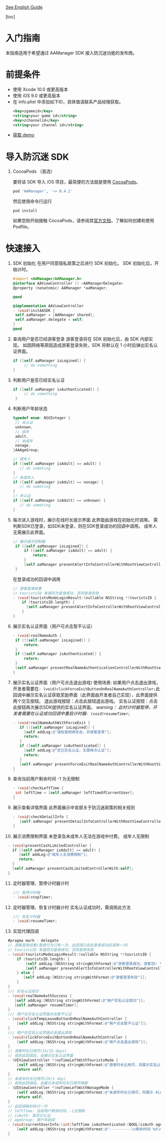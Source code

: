 
[See English Guide](https://github.com/yumimobi/AASDKDemo-iOS/blob/main/Anti-Addiction-iOS.md)

[toc]

# 入门指南
本指南适用于希望通过 AAManager SDK 接入防沉迷功能的发布商。
# 前提条件
- 使用 Xcode 10.0 或更高版本
- 使用 iOS 9.0 或更高版本
- 在 info.plist 中添加如下ID，具体值请联系产品经理获取。
  ```xml
  <key>zgameid</key>
  <string>your game id</string>
  <key>zchannelid</key>
  <string>your channel id</string>
  ```
- [获取 demo](https://github.com/yumimobi/AASDKDemo-iOS) 
# 导入防沉迷 SDK
1. CocoaPods （首选）
   
   要将该 SDK 导入 iOS 项目，最简便的方法就是使用 [CocoaPods](https://guides.cocoapods.org/using/getting-started)。
   
   ```ruby
   pod 'AAManager', '~> 0.4.1'
   ```
   然后使用命令行运行
   ```shell
   pod install
   ```
   如果您刚开始接触 CocoaPods，请参阅其[官方文档](https://guides.cocoapods.org/using/using-cocoapods)，了解如何创建和使用 Podfile。
# 快速接入
1. SDK 初始化
   在用户同意隐私政策之后进行 SDK 初始化。 
   SDK 初始化后，开始计时。
   ```objective-c
   #import <AAManager/AAManager.h>
   @interface AAViewController () <AAManagerDelegate>
   @property (nonatomic) AAManager *aaManager;
   
   @end
   
   @implementation AAViewController
   - (void)initAASDK {
    self.aaManager = [AAManager shared];
    self.aaManager.delegate = self;
   }
   @end
   ```
2. 查询用户是否已经游客登录 
   游客登录将在 SDK 初始化后，由 SDK 内部实现。 
   如因网络等原因造成游客登录失败，SDK 将默认在 1 小时后弹出实名认证界面。
   ```objective-c
   if ([self.aaManager isLogined]) {
        // do something
   }
   ```
3. 判断用户是否已经实名认证
   ```objective-c
   if ([self.aaManager isAuthenticated]) {
        // do something
    }
   ```
4. 判断用户年龄状态
   ```objective-c
   typedef enum: NSUInteger {
    // 未认证
    unknown,
    // 成年
    adult,
    // 未成年
    nonage,
   }AAAgeGroup;

   // 成年人
   if ([self.aaManager isAdult] == adult) {
      // do someting
   }
   // 未成年人
   if ([self.aaManager isAdult] == nonage) {
      // do someting
   }
   // 未认证
   if ([self.aaManager isAdult] == unknown) {
      // do someting
   }
   ```
5. 每次进入游戏时，展示在线时长提示界面 
   此界面由游戏在初始化时调用。 
   需判断SDK已登录，如SDK未登录，则在SDK登录成功的回调中调用。 
   成年人无需展示此界面。
   ```objective-c
   // 展示提示控制器
    if ([self.aaManager isLogined]) {
        if ([self.aaManager isAdult] == adult) {
            return;
        }
        [self.aaManager presentAlertInfoControllerWithRootViewController:self];
    }
   ```
   在登录成功的回调中调用
   ```objective-c
   // 游客登录结果
   // touristsID 有值则为登录成功，否则登录失败
   - (void)touristsModeLoginResult:(nullable NSString *)touristsID {
       if (touristsID.length) {
         [self.aaManager presentAlertInfoControllerWithRootViewController:self];
       }
   }
   ```

6. 展示实名认证界面（用户可点击暂不认证）
   ```objective-c
   - (void)realNameAuth {
    if (![self.aaManager isLogined]) {
        return;
    }
    if ([self.aaManager isAuthenticated]) {
        return;
    }
    [self.aaManager presentRealNameAuthenticationControllerWithRootViewController:self];
   }
   ```
7. 展示实名认证界面（用户可点击退出游戏) 
   使用场景: 
   如果用户点击退出游戏，开发者需要在`- (void)clickForceExitButtonOnRealNameAuthController;`此回调中展示实名认证获取奖励界面（此界面由开发者自己实现），此界面提供两个交互按钮。 
   退出游戏按钮：点击此按钮退出游戏。 
   实名认证按钮：点击此按钮再次展示SDK提供的实名认证界面。 
   *warning： 此时计时器暂停，开发者需要在认证成功回调中重启计时器`- (void)resumeTimer;`*
   ```objective-c
   - (void)realNameAuthWithForceExit {
      if (![self.aaManager isLogined]) {
        [self addLog:@"请检查网络状态，并游客登录"];
        return;
      }
      if ([self.aaManager isAuthenticated]) {
        [self addLog:@"您已实名认证，无需再次认证"];
        return;
      }
      [self.aaManager presentForceExitRealNameAuthControllerWithRootViewController:self];
   }
   ```
8. 查询当前用户剩余时间 
   -1 为无限制
   
   ```objective-c
   - (void)checkLeftTime {
    int leftTime = [self.aaManager leftTimeOfCurrentUser];
   }
   ```
9. 展示查看详情界面 
   此界面展示中宣部关于防沉迷政策的相关规则
   ```objective-c
   - (void)checkDetailInfo {
      [self.aaManager presentDetailInfoControllerWithRootViewController:self];
   }
   ```
10. 展示消费限制界面 
    未登录及未成年人无法在游戏中付费。 
    成年人无限制
   ```objective-c
    - (void)presentCashLimitedController {
      if ([self.aaManager isAdult] == adult) {
         [self addLog:@"成年人无消费限制"];
         return;
      }
      [self.aaManager presentCashLimitedControllerWith:self];
    }
   ```
11. 定时器管理，暂停计时器计时
    ```objective-c
    /// 暂停计时器
    - (void)stopTimer;
    ```
12. 定时器管理，恢复计时器计时 
    实名认证成功时，需调用此方法
    
    ```objective-c
    /// 恢复计时器
    - (void)resumeTimer;
    ```
13.  实现代理回调
   ```objective-c
    #pragma mark - delegate
    // 游客登录结果(登录行为只有一次，此回调只会在登录成功后调用一次)
    // touristsID 有值则为登录成功，否则登录失败
    - (void)touristsModeLoginResult:(nullable NSString *)touristsID {
        if (touristsID.length) {
            [self addLog:[NSString stringWithFormat:@"游客登录成功，游客ID: %@", touristsID]];
            [self.aaManager presentAlertInfoControllerWithRootViewController:self];
        } else {
           [self addLog:[NSString stringWithFormat:@"游客登录失败"]];
        }
    }
    /// 实名认证成功
    - (void)realNameAuthSuccess {
       [self addLog:[NSString stringWithFormat:@"用户实名认证成功"]];
       [self.aaManager resumeTimer];
    }
    /// 用户在实名认证界面点击暂不认证
    - (void)clickTempLeaveButtonOnRealNameAuthController {
        [self addLog:[NSString stringWithFormat:@"用户点击暂不认证"]];
    }
    /// 用户在实名认证界面点击退出游戏
    - (void)clickForceExitButtonOnRealNameAuthController {
        [self addLog:[NSString stringWithFormat:@"用户点击退出游戏"]];
    }
    // 游客时长已用尽(1h/15 days)
    // 收到此回调后，会展示实名认证界面
    - (UIViewController *)noTimeLeftWithTouristsMode {
        [self addLog:[NSString stringWithFormat:@"游客时长已用尽，将展示实名认证界面"]];
        return self;
    }
    // 未成年时长已用尽(2h/1 day)
    // 收到此回调后，会展示未成年时长已用尽弹窗
    - (UIViewController *)noTimeLeftWithNonageMode {
        [self addLog:[NSString stringWithFormat:@"未成年时长已用尽，将展示 Alert View"]];
        return self;
    }
    // 此回调每秒执行一次
    // leftTime: 当前用户剩余时间，-1无限制
    // isAuth: 是否已认证
    // ageGroup: 用户年龄段
    - (void)currentUserInfo:(int)leftTime isAuthenticated:(BOOL)isAuth ageGroup:(AAAgeGroup)ageGroup {
        [self addLog:[NSString stringWithFormat:@"----------\n剩余时间 %d\n认证状态 %d\n是否成年 %lu\n----------", leftTime, isAuth, (unsigned long)ageGroup]];
    }
   ```